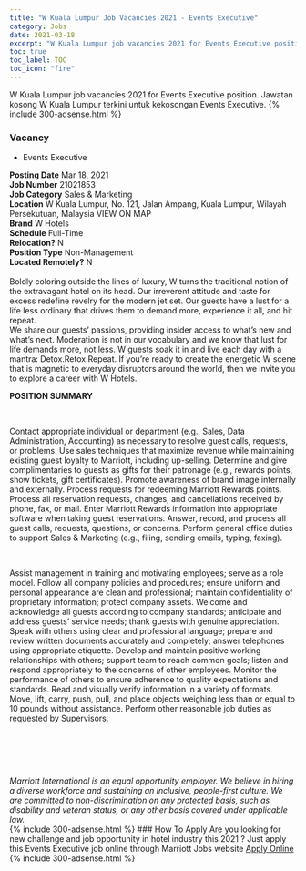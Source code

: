```yaml
---
title: "W Kuala Lumpur Job Vacancies 2021 - Events Executive" 
category: Jobs 
date: 2021-03-18 
excerpt: "W Kuala Lumpur job vacancies 2021 for Events Executive position. Jawatan kosong W Kuala Lumpur terkini untuk kekosongan Events Executive." 
toc: true 
toc_label: TOC 
toc_icon: "fire" 
--- 
```


W Kuala Lumpur job vacancies 2021 for Events Executive position. Jawatan kosong W Kuala Lumpur terkini untuk kekosongan Events Executive. 
{% include 300-adsense.html %} 
### Vacancy 
- Events Executive 
<div><div><b>Posting Date</b> Mar 18, 2021<br><b>Job Number</b> 21021853<br><b>Job Category</b> Sales &amp; Marketing<br><b>Location</b> W Kuala Lumpur, No. 121, Jalan Ampang, Kuala Lumpur, Wilayah Persekutuan, Malaysia VIEW ON MAP<br><b>Brand</b> W Hotels<br><b>Schedule</b> Full-Time<br><b>Relocation?</b> N<br><b>Position Type</b> Non-Management<br><b>Located Remotely?</b> N<br><br>Boldly coloring outside the lines of luxury, W turns the traditional notion of the extravagant hotel on its head. Our irreverent attitude and taste for excess redefine revelry for the modern jet set. Our guests have a lust for a life less ordinary that drives them to demand more, experience it all, and hit repeat. <br>We share our guests&#8217; passions, providing insider access to what&#8217;s new and what&#8217;s next. Moderation is not in our vocabulary and we know that lust for life demands more, not less. W guests soak it in and live each day with a mantra: Detox.Retox.Repeat. If you&#8217;re ready to create the energetic W scene that is magnetic to everyday disruptors around the world, then we invite you to explore a career with W Hotels.<br></div><div> <p><strong>POSITION SUMMARY</strong></p> <p>&#160;</p> <p>Contact appropriate individual or department (e.g., Sales, Data Administration, Accounting) as necessary to resolve guest calls, requests, or problems. Use sales techniques that maximize revenue while maintaining existing guest loyalty to Marriott, including up-selling. Determine and give complimentaries to guests as gifts for their patronage (e.g., rewards points, show tickets, gift certificates). Promote awareness of brand image internally and externally. Process requests for redeeming Marriott Rewards points. Process all reservation requests, changes, and cancellations received by phone, fax, or mail. Enter Marriott Rewards information into appropriate software when taking guest reservations. Answer, record, and process all guest calls, requests, questions, or concerns. Perform general office duties to support Sales &amp; Marketing (e.g., filing, sending emails, typing, faxing).</p> <p>&#160;</p> <p>Assist management in training and motivating employees; serve as a role model. Follow all company policies and procedures; ensure uniform and personal appearance are clean and professional; maintain confidentiality of proprietary information; protect company assets. Welcome and acknowledge all guests according to company standards; anticipate and address guests&#8217; service needs; thank guests with genuine appreciation. Speak with others using clear and professional language; prepare and review written documents accurately and completely; answer telephones using appropriate etiquette. Develop and maintain positive working relationships with others; support team to reach common goals; listen and respond appropriately to the concerns of other employees. Monitor the performance of others to ensure adherence to quality expectations and standards. Read and visually verify information in a variety of formats. Move, lift, carry, push, pull, and place objects weighing less than or equal to 10 pounds without assistance. Perform other reasonable job duties as requested by Supervisors.</p> <p>&#160;</p> <p>&#160;</p> </div> <div> &#160;</div> <em>Marriott International is an equal opportunity employer.&#160;We believe in hiring a diverse workforce and sustaining an inclusive, people-first culture.&#160;We are committed to non-discrimination on&#160;any&#160;protected&#160;basis, such as disability and veteran status, or any other basis covered under applicable law.</em><br></div> 
{% include 300-adsense.html %} 
### How To Apply 
Are you looking for new challenge and job opportunity in hotel industry this 2021 ?
Just apply this Events Executive job online through Marriott Jobs website 
<a href="https://jobs.marriott.com/marriott/jobs/21021853?lang=en-us" class="btn btn--info" target="_blank" rel="nofollow noopenner">Apply Online</a> 
{% include 300-adsense.html %} 